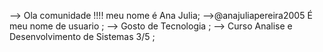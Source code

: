 --> Ola comunidade !!!! meu nome é Ana Julia;
-->@anajuliapereira2005 É meu nome de usuario ;
--> Gosto de Tecnologia ;
--> Curso  Analise  e Desenvolvimento de Sistemas 3/5 ; 
